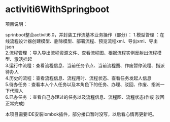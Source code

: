 # activiti6WithSpringboot

项目说明：

sprinboot整合activiti6.0，并封装工作流基本业务操作（部分）：
1.模型管理 ：在线流程设计器创建模型、删除模型、部署流程、预览流程xml、导出xml、导出json <br>
2.流程管理 ：导入导出流程资源文件、查看流程图、根据流程实例反射出流程模型、激活挂起<br>
3.运行中流程：查看流程信息、当前任务节点、当前流程图、作废暂停流程、指派待办人<br>
4.历史的流程：查看流程信息、流程用时、流程状态、查看任务发起人信息 <br>
5.待办任务：查看本人个人任务以及本角色下的任务、办理、驳回、作废、指派一下代理人 <br>
6.已办任务 ：查看自己办理过的任务以及流程信息、流程图、流程状态(作废 驳回 正常完成)<br>

本项目需要IDE安装lombok插件，部分接口暂时没写，以后看心情再更新吧。


